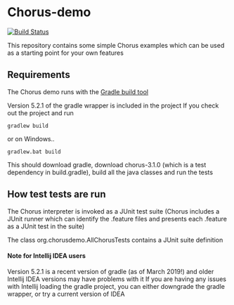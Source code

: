 Chorus-demo
===========

[![Build Status](https://travis-ci.org/Chorus-bdd/Chorus-demo.svg?branch=master)](https://travis-ci.org/Chorus-bdd/Chorus-demo)

This repository contains some simple Chorus examples which can be used as a starting point for your own features

## Requirements

The Chorus demo runs with the [Gradle build tool](https://docs.gradle.org/current/userguide/userguide.html)

Version 5.2.1 of the gradle wrapper is included in the project
If you check out the project and run

`gradlew build` 

or on Windows..

`gradlew.bat build`

This should download gradle, download chorus-3.1.0 (which is a test dependency in build.gradle), build all the java classes and run the tests


## How test tests are run

The Chorus interpreter is invoked as a JUnit test suite 
(Chorus includes a JUnit runner which can identify the .feature files and presents each .feature as a JUnit test in the suite)

The class org.chorusdemo.AllChorusTests contains a JUnit suite definition


#### Note for Intellij IDEA users

Version 5.2.1 is a recent version of gradle (as of March 2019!) and older Intellij IDEA versions may have problems with it
If you are having any issues with Intellij loading the gradle project, you can either downgrade the gradle wrapper, or try a current version of IDEA





